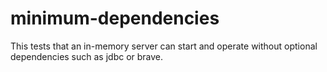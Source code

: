 # minimum-dependencies
This tests that an in-memory server can start and operate without optional dependencies such as jdbc or brave.
